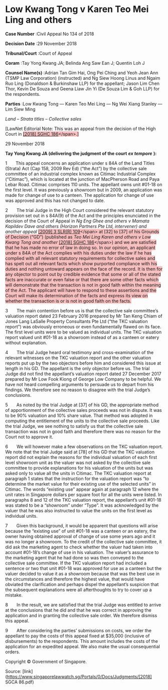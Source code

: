 # Low Kwang Tong v Karen Teo Mei Ling and others 



**Case Number** :Civil Appeal No 134 of 2018 

**Decision Date** :29 November 2018 

**Tribunal/Court** :Court of Appeal 

**Coram** :Tay Yong Kwang JA; Belinda Ang Saw Ean J; Quentin Loh J 

**Counsel Name(s)** :Adrian Tan Gim Hai, Ong Pei Ching and Yeoh Jean Ann (TSMP Law Corporation) (instructed) and Ng Siew Hoong Linus and Ngaim Ruo Ling (Donaldson & Burkinshaw LLP) for the appellant; Jason Lim Chen Thor, Kevin De Souza and Geena Liaw Jin Yi (De Souza Lim & Goh LLP) for the respondents. 

**Parties** :Low Kwang Tong — Karen Teo Mei Ling — Ng Wei Xiang Stanley — Lim Siew Ming 

_Land_ – _Strata titles_ – _Collective sales_ 

[LawNet Editorial Note: This was an appeal from the decision of the High Court in <span style="background-color: #FAC0C0" class="citation">[[2018] SGHC 186]("https://www.open.gov.sg")</span>.] 

29 November 2018 

**Tay Yong Kwang JA (delivering the judgment of the court** **_ex tempore_** **):** 

1       This appeal concerns an application under s 84A of the Land Titles (Strata) Act (Cap 158, 2009 Rev Ed) (“the Act”) by the collective sale committee of an industrial complex known as Citimac Industrial Complex (“Citimac”), which is located at the junction of MacPherson Road and Paya Lebar Road. Citimac comprises 110 units. The appellant owns unit #01-18 on the first level. It was previously a showroom but in 2009, an application was made for change of use to a canteen. The application for change of use was approved and this has not changed to date. 

2       The trial Judge in the High Court considered the relevant statutory provision set out in s 84A(9) of the Act and the principles enunciated in the decision of the Court of Appeal in _Ng Eng Ghee and others v Mamata Kapildev Dave and others (Horizon Partners Pte Ltd, intervener) and another appeal_ <span style="background-color: #FAC0C0" class="citation">[[2009] 3 SLR(R) 109]("https://www.open.gov.sg")</span> at [32] to [37] of his Grounds of Decision (“GD”) (published as _Teo Mei Ling Karen and others v Low Kwang Tong and another_ <span style="background-color: #FAC0C0" class="citation">[[2018] SGHC 186]("https://www.open.gov.sg")</span>) and we are satisfied that he has made no error of law in doing so. In our opinion, an applicant under s 84A of the Act complies with his duties under the law if he has complied with all relevant statutory requirements for collective sales and has spelt out all relevant facts which show purported compliance with his duties and nothing untoward appears on the face of the record. It is then for any objector to point out by credible evidence that some or all of the stated facts are inaccurate or even false or that there are some other facts which will demonstrate that the transaction is not in good faith within the meaning of the Act. The applicant will have to respond to these assertions and the Court will make its determination of the facts and express its view on whether the transaction is or is not in good faith on the facts. 

3       The main contention before us is that the collective sale committee’s valuation report dated 23 February 2016 prepared by Mr Tan Keng Chiam of Jones Lang LaSalle Property Consultants Pte Ltd (“the TKC valuation report”) was obviously erroneous or even fundamentally flawed on its face. The first level units were to be valued as individual units. The TKC valuation report valued unit #01-18 as a showroom instead of as a canteen or eatery without explanation. 


4       The trial Judge heard oral testimony and cross-examination of the relevant witnesses on the TKC valuation report and the other valuation reports put up by the two objectors before him and considered this issue at length in his GD. The appellant is the only objector before us. The trial Judge did not find the appellant’s valuation report dated 27 December 2017 prepared by Mr Low Fook Kiong of George Low Company to be helpful. We have not heard compelling arguments to persuade us to depart from his findings. We therefore see no reason to disagree with the trial Judge’s conclusions. 

5       As noted by the trial Judge at [37] of his GD, the appropriate method of apportionment of the collective sales proceeds was not in dispute. It was to be 90% valuation and 10% share value. That method was adopted in computing the entitlement of the units to the collective sale proceeds. Like the trial Judge, we see nothing to satisfy us that the collective sale transaction was not in good faith and therefore there was no reason for the Court not to approve it. 

6       We will however make a few observations on the TKC valuation report. We note that the trial Judge said at [78] of his GD that the TKC valuation report did not explain the reasons for the individual valuation of each first level showroom unit as the valuer was not asked by the collective sale committee to provide explanations for his valuation of the units but was asked only to value all the units in Citimac. The TKC valuation report at paragraph 1 states that the instruction for the valuation report was “to determine the market value for their existing use of the selected units” in Citimac. The words “existing use” appear again at paragraph 12 where the unit rates in Singapore dollars per square foot for all the units were listed. In paragraphs 8 and 12 of the TKC valuation report, the appellant’s unit #01-18 was stated to be a “showroom” under “Type”. It was acknowledged by the valuer that he was also instructed to value the units on the first level as individual units. 

7       Given this background, it would be apparent that questions will arise because the “existing use” of unit #01-18 was a canteen or an eatery, the owner having obtained approval of change of use some years ago and it was no longer a showroom. To the credit of the collective sale committee, it did ask the marketing agent to check whether the valuer had taken into account #01-18’s change of use in his valuation. The valuer’s assurance to the marketing agent that he had done so was then conveyed to the collective sale committee. If the TKC valuation report had included a sentence or two that unit #01-18 was approved for use as a canteen but the valuer decided to value it as a showroom because that was the best use in the circumstances and therefore the highest value, that would have obviated the clarification and perhaps dispel the appellant’s suspicion that the subsequent explanations were all afterthoughts to try to cover up a mistake. 

8       In the result, we are satisfied that the trial Judge was entitled to arrive at the conclusions that he did and that he was correct in approving the application and in granting the collective sale order. We therefore dismiss this appeal. 

9       After considering the parties’ submissions on costs, we order the appellant to pay the costs of this appeal fixed at $35,000 (inclusive of disbursements) to the respondents. This amount includes the costs of the application for an expedited appeal. We also make the usual consequential orders. 

 Copyright © Government of Singapore. 


Source: [link](https://www.singaporelawwatch.sg/Portals/0/Docs/Judgments/[2018] SGCA 86.pdf)
